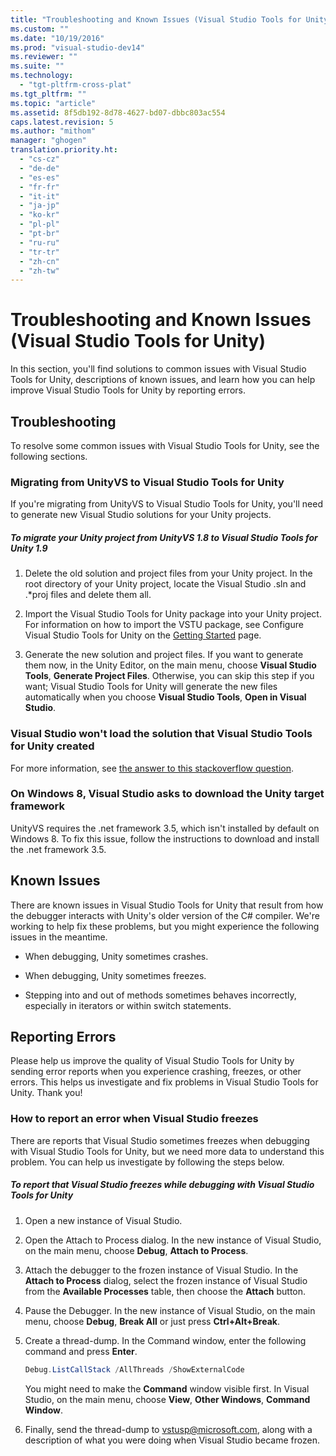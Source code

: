 ```yaml
---
title: "Troubleshooting and Known Issues (Visual Studio Tools for Unity) | hehe"
ms.custom: ""
ms.date: "10/19/2016"
ms.prod: "visual-studio-dev14"
ms.reviewer: ""
ms.suite: ""
ms.technology: 
  - "tgt-pltfrm-cross-plat"
ms.tgt_pltfrm: ""
ms.topic: "article"
ms.assetid: 8f5db192-8d78-4627-bd07-dbbc803ac554
caps.latest.revision: 5
ms.author: "mithom"
manager: "ghogen"
translation.priority.ht: 
  - "cs-cz"
  - "de-de"
  - "es-es"
  - "fr-fr"
  - "it-it"
  - "ja-jp"
  - "ko-kr"
  - "pl-pl"
  - "pt-br"
  - "ru-ru"
  - "tr-tr"
  - "zh-cn"
  - "zh-tw"
---
```

# Troubleshooting and Known Issues (Visual Studio Tools for Unity)
In this section, you'll find solutions to common issues with Visual Studio Tools for Unity, descriptions of known issues, and learn how you can help improve Visual Studio Tools for Unity by reporting errors.  
  
## Troubleshooting  
 To resolve some common issues with Visual Studio Tools for Unity, see the following sections.  
  
### Migrating from UnityVS to Visual Studio Tools for Unity  
 If you're migrating from UnityVS to Visual Studio Tools for Unity, you'll need to generate new Visual Studio solutions for your Unity projects.  
  
##### To migrate your Unity project from UnityVS 1.8 to Visual Studio Tools for Unity 1.9  
  
1.  Delete the old solution and project files from your Unity project. In the root directory of your Unity project, locate the Visual Studio .sln and .*proj files and delete them all.  
  
2.  Import the Visual Studio Tools for Unity package into your Unity project. For information on how to import the VSTU package, see Configure Visual Studio Tools for Unity on the [Getting Started](../cross-platform/getting-started-with-visual-studio-tools-for-unity.md) page.  
  
3.  Generate the new solution and project files. If you want to generate them now, in the Unity Editor, on the main menu, choose **Visual Studio Tools**, **Generate Project Files**. Otherwise, you can skip this step if you want; Visual Studio Tools for Unity will generate the new files automatically when you choose **Visual Studio Tools**, **Open in Visual Studio**.  
  
### Visual Studio won't load the solution that Visual Studio Tools for Unity created  
 For more information, see [the answer to this stackoverflow question](http://stackoverflow.com/a/24035907/36702).  
  
### On Windows 8, Visual Studio asks to download the Unity target framework  
 UnityVS requires the .net framework 3.5, which isn't installed by default on Windows 8. To fix this issue, follow the instructions to download and install the .net framework 3.5.  
  
## Known Issues  
 There are known issues in Visual Studio Tools for Unity that result from how the debugger interacts with Unity's older version of the C# compiler. We're working to help fix these problems, but you might experience the following issues in the meantime.  
  
-   When debugging, Unity sometimes crashes.  
  
-   When debugging, Unity sometimes freezes.  
  
-   Stepping into and out of methods sometimes behaves incorrectly, especially in iterators or within switch statements.  
  
## Reporting Errors  
 Please help us improve the quality of Visual Studio Tools for Unity by sending error reports when you experience crashing, freezes, or other errors. This helps us investigate and fix problems in Visual Studio Tools for Unity. Thank you!  
  
### How to report an error when Visual Studio freezes  
 There are reports that Visual Studio sometimes freezes when debugging with Visual Studio Tools for Unity, but we need more data to understand this problem. You can help us investigate by following the steps below.  
  
##### To report that Visual Studio freezes while debugging with Visual Studio Tools for Unity  
  
1.  Open a new instance of Visual Studio.  
  
2.  Open the Attach to Process dialog. In the new instance of Visual Studio, on the main menu, choose **Debug**, **Attach to Process**.  
  
3.  Attach the debugger to the frozen instance of Visual Studio. In the **Attach to Process** dialog, select the frozen instance of Visual Studio from the **Available Processes** table, then choose the **Attach** button.  
  
4.  Pause the Debugger. In the new instance of Visual Studio, on the main menu, choose **Debug**, **Break All** or just press **Ctrl+Alt+Break**.  
  
5.  Create a thread-dump. In the Command window, enter the following command and press **Enter**.  
  
    ```powershell  
    Debug.ListCallStack /AllThreads /ShowExternalCode  
    ```  
  
     You might need to make the **Command** window visible first. In Visual Studio, on the main menu, choose **View**, **Other Windows**, **Command Window**.  
  
6.  Finally, send the thread-dump to [vstusp@microsoft.com](mailto:vstusp@microsoft.com), along with a description of what you were doing when Visual Studio became frozen.